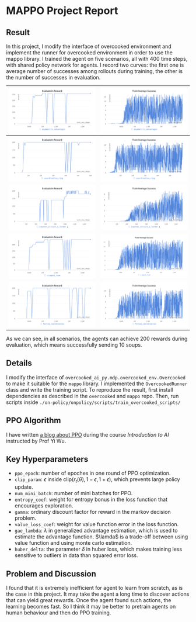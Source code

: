 # MAPPO Project Report

## Result

In this project, I modify the interface of overcooked environment and implement the runner for overcooked environment in order to use the mappo library. I trained the agent on five scenarios, all with $400$ time steps, with shared policy network for agents. I record two curves: the first one is average number of successes among rollouts during training, the other is the number of successes in evaluation. 

| ![Image 1](./curves/asymmetric_advantages_eval.png) | ![Image 2](./curves/asymmetric_advantages_train.png) |
|:---------------------:|:---------------------:|
| ![Image 3](./curves/coordination_ring_eval.png) | ![Image 4](./curves/coordination_ring_train.png) |
| ![Image 5](./curves/counter_circuit_eval.png) | ![Image 6](./curves/counter_circuit_train.png) |
| ![Image 7](./curves/cramped_room_eval.png) | ![Image 8](./curves/cramped_room_train.png) |
| ![Image 9](./curves/forced_coordination_eval.png) | ![Image 10](./curves/forced_coordination_train.png)|

As we can see, in all scenarios, the agents can achieve $200$ rewards during evaluation, which means successfully sending $10$ soups.



## Details

I modify the interface of `overcooked_ai_py.mdp.overcooked_env.Overcooked` to make it suitable for the `mappo` library. I implemented the `OvercookedRunner` class and write the training script. To reproduce the result, first install dependencies as described in the `overcooked` and `mappo` repo. Then, run scripts inside `./on-policy/onpolicy/scripts/train_overcooked_scripts/`



## PPO Algorithm

I have written [a blog about PPO](policy_gradient_and_PPO.pdf) during the course *Introduction to AI* instructed by Prof Yi Wu. 



## Key Hyperparameters

+ `ppo_epoch`: number of epoches in one round of PPO optimization.
+ `clip_param`: $\epsilon$  inside $\mathrm{clip}(r_{t}(\theta), 1-\epsilon, 1+\epsilon)$, which prevents large policy update.
+ `num_mini_batch`: number of mini batches for PPO.
+ `entropy_coef`: weight for entropy bonus in the loss function that encourages exploration.
+ `gamma`: ordinary discount factor for reward in the markov decision problem. 
+ `value_loss_coef`: weight for value function error in the loss function.
+ `gae_lambda`: $\lambda$ in generalized advantage estimation, which is used to estimate the advantage function. $\lamda$ is a trade-off between using value function and using monte carlo estimation.
+ `huber_delta`: the parameter $\delta$ in huber loss, which makes training less sensitive to outliers in data than squared error loss.



## Problem and Discussion

I found that it is extremely inefficient for agent to learn from scratch, as is the case in this project. It may take the agent a long time to discover actions that can yield great rewards. Once the agent found such actions, the learning becomes fast. So I think it may be better to pretrain agents on human behaviour and then do PPO training.

